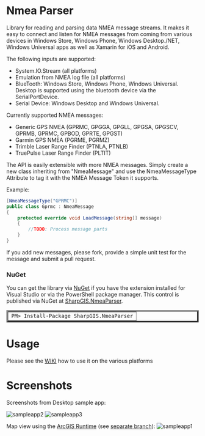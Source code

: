 Nmea Parser
=========

Library for reading and parsing data NMEA message streams.
It makes it easy to connect and listen for NMEA messages from coming from various devices in Windows Store, Windows Phone, Windows Desktop./NET, Windows Universal apps as well as Xamarin for iOS and Android.

The following inputs are supported:
- System.IO.Stream (all platforms)
- Emulation from NMEA log file (all platforms)
- BlueTooth: Windows Store, Windows Phone, Windows Universal. Desktop is supported using the bluetooth device via the SerialPortDevice.
- Serial Device: Windows Desktop and Windows Universal.


Currently supported NMEA messages:
- Generic GPS NMEA (GPRMC, GPGGA, GPGLL, GPGSA, GPGSCV, GPRMB, GPRMC, GPBOD, GPRTE, GPGST)
- Garmin GPS NMEA (PGRME, PGRMZ)
- Trimble Laser Range Finder (PTNLA, PTNLB)
- TruePulse Laser Range Finder (PLTIT)

The API is easily extensible with more NMEA messages. Simply create a new class inheriting from "NmeaMessage" and use the NmeaMessageType Attribute to tag it with the NMEA Message Token it supports.

Example:
```csharp
[NmeaMessageType("GPRMC")]
public class Gprmc : NmeaMessage
{
	protected override void LoadMessage(string[] message)
	{
		//TODO: Process message parts
	}
}
```

If you add new messages, please fork, provide a simple unit test for the message and submit a pull request.


### NuGet
You can get the library via [NuGet](http://www.nuget.org) if you have the extension installed for Visual Studio or via the PowerShell package manager.  This control is published via NuGet at [SharpGIS.NmeaParser](https://nuget.org/packages/SharpGIS.NmeaParser).

<table border="4px">
<tr><td>
            <code>PM&gt; Install-Package SharpGIS.NmeaParser</code>
</td></tr></table>

Usage
=====================

Please see the [WIKI](http://www.github.com/dotMorten/NmeaParser/wiki) how to use it on the various platforms

Screenshots
=====================
Screenshots from Desktop sample app:

![sampleapp2](https://cloud.githubusercontent.com/assets/1378165/5062460/10cc3064-6d77-11e4-8365-1e9c7c346afc.png)
![sampleapp3](https://cloud.githubusercontent.com/assets/1378165/5062461/123adfc2-6d77-11e4-8573-1fe95fa0325f.png)

Map view using the [ArcGIS Runtime](http://developer.arcgis.com/net) (see [separate branch](https://github.com/dotMorten/NmeaParser/tree/ArcGISLocationProvider)):
![sampleapp1](https://cloud.githubusercontent.com/assets/1378165/5062617/3419eef4-6d7b-11e4-8c8b-a6c4eaa212f0.jpg)

